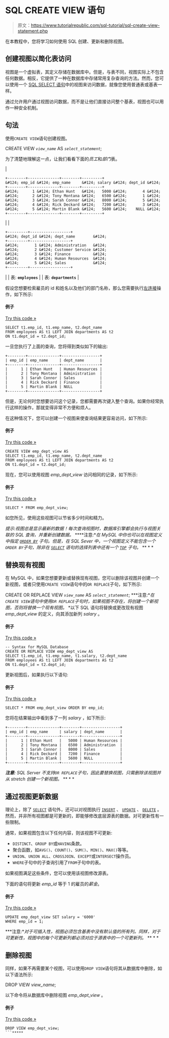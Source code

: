 # SQL CREATE VIEW 语句

> 原文：<https://www.tutorialrepublic.com/sql-tutorial/sql-create-view-statement.php>

在本教程中，您将学习如何使用 SQL 创建、更新和删除视图。

## 创建视图以简化表访问

视图是一个虚拟表，其定义存储在数据库中。但是，与表不同，视图实际上不包含任何数据。相反，它提供了一种在数据库中存储常用复杂查询的方法。然而，您可以使用一个 [SQL SELECT 语句](sql-select-statement.php)中的视图来访问数据，就像您使用普通表或基表一样。

通过允许用户通过视图访问数据，而不是让他们直接访问整个基表，视图也可以用作一种安全机制。

## 句法

使用`CREATE VIEW`语句创建视图。

CREATE VIEW *`view_name`* AS *`select_statement`*;

为了清楚地理解这一点，让我们看看下面的*员工*和*部门*表。

| 

```
+--------+--------------+--------+---------+
&#124; emp_id &#124; emp_name     &#124; salary &#124; dept_id &#124;
+--------+--------------+--------+---------+
&#124;      1 &#124; Ethan Hunt   &#124;   5000 &#124;       4 &#124;
&#124;      2 &#124; Tony Montana &#124;   6500 &#124;       1 &#124;
&#124;      3 &#124; Sarah Connor &#124;   8000 &#124;       5 &#124;
&#124;      4 &#124; Rick Deckard &#124;   7200 &#124;       3 &#124;
&#124;      5 &#124; Martin Blank &#124;   5600 &#124;    NULL &#124;
+--------+--------------+--------+---------+

```

 |  | 

```
+---------+------------------+
&#124; dept_id &#124; dept_name        &#124;
+---------+------------------+
&#124;       1 &#124; Administration   &#124;
&#124;       2 &#124; Customer Service &#124;
&#124;       3 &#124; Finance          &#124;
&#124;       4 &#124; Human Resources  &#124;
&#124;       5 &#124; Sales            &#124;
+---------+------------------+

```

 |
| 表: **`employees`** |  | 表: **`departments`** |

假设您想要检索雇员的 id 和姓名以及他们的部门名称，那么您需要执行[左连接](sql-left-join-operation.php)操作，如下所示:

#### 例子

[Try this code »](../codelab.php?topic=sql&file=join-query "Try this code using online Editor")

```
SELECT t1.emp_id, t1.emp_name, t2.dept_name
FROM employees AS t1 LEFT JOIN departments AS t2
ON t1.dept_id = t2.dept_id;
```

一旦您执行了上面的查询，您将得到类似如下的输出:

```
+--------+--------------+-----------------+
| emp_id | emp_name     | dept_name       |
+--------+--------------+-----------------+
|      1 | Ethan Hunt   | Human Resources |
|      2 | Tony Montana | Administration  |
|      3 | Sarah Connor | Sales           |
|      4 | Rick Deckard | Finance         |
|      5 | Martin Blank | NULL            |
+--------+--------------+-----------------+

```

但是，无论何时您想要访问这个记录，您都需要再次键入整个查询。如果你经常执行这样的操作，那就变得非常不方便和烦人。

在这种情况下，您可以创建一个视图来使查询结果更容易访问，如下所示:

#### 例子

[Try this code »](../codelab.php?topic=sql&file=create-a-view "Try this code using online Editor")

```
CREATE VIEW emp_dept_view AS
SELECT t1.emp_id, t1.emp_name, t2.dept_name
FROM employees AS t1 LEFT JOIN departments AS t2
ON t1.dept_id = t2.dept_id;
```

现在，您可以使用视图 *emp_dept_view* 访问相同的记录，如下所示:

#### 例子

[Try this code »](../codelab.php?topic=sql&file=retrieve-data-through-a-view "Try this code using online Editor")

```
SELECT * FROM emp_dept_view;
```

如您所见，使用这些视图可以节省多少时间和精力。

 *提示:视图总是显示最新的数据！每次查询视图时，数据库引擎都会执行与视图关联的 SQL 查询，并重新创建数据。*  ****注意:**在 MySQL 中你也可以在视图定义中指定 [`ORDER BY`](sql-order-by-clause.php) 子句。但是，在 SQL Sever 中，一个视图定义不能包含一个`ORDER BY`子句，除非在 [`SELECT`](sql-select-statement.php) 语句的选择列表中还有一个 [`TOP`](sql-top-clause.php) 子句。*  ** * *

## 替换现有视图

在 MySQL 中，如果您想要更新或替换现有视图，您可以删除该视图并创建一个新视图，或者只使用`CREATE VIEW`语句中的`OR REPLACE`子句，如下所示:

CREATE OR REPLACE VIEW *`view_name`* AS *`select_statement`*; ***注意:**在`CREATE VIEW`语句中使用`OR REPLACE`子句时，如果视图不存在，将创建一个新视图，否则将替换一个现有视图。*  *以下 SQL 语句将替换或更改现有视图 *emp_dept_view* 的定义，向其添加新列 *salary* 。

#### 例子

[Try this code »](javascript:void(0); "Not Supported in Web SQL")

```
-- Syntax for MySQL Database 
CREATE OR REPLACE VIEW emp_dept_view AS
SELECT t1.emp_id, t1.emp_name, t1.salary, t2.dept_name
FROM employees AS t1 LEFT JOIN departments AS t2
ON t1.dept_id = t2.dept_id;
```

更新视图后，如果执行以下语句:

#### 例子

[Try this code »](../codelab.php?topic=sql&file=querying-a-view "Try this code using online Editor")

```
SELECT * FROM emp_dept_view ORDER BY emp_id;
```

您将在结果输出中看到多了一列 *salary* ，如下所示:

```
+--------+--------------+--------+-----------------+
| emp_id | emp_name     | salary | dept_name       |
+--------+--------------+--------+-----------------+
|      1 | Ethan Hunt   |   5000 | Human Resources |
|      2 | Tony Montana |   6500 | Administration  |
|      3 | Sarah Connor |   8000 | Sales           |
|      4 | Rick Deckard |   7200 | Finance         |
|      5 | Martin Blank |   5600 | NULL            |
+--------+--------------+--------+-----------------+

```

 ***注意:** SQL Server 不支持`OR REPLACE`子句，因此要替换视图，只需删除该视图并从 stretch 创建一个新视图。*  ** * *

## 通过视图更新数据

理论上，除了 [`SELECT`](sql-select-statement.php) 语句外，还可以对视图执行 [`INSERT`](sql-insert-statement.php) 、 [`UPDATE`](sql-update-statement.php) 、 [`DELETE`](sql-delete-statement.php) 。然而，并非所有视图都是可更新的，即能够修改底层源表的数据。对可更新性有一些限制。

通常，如果视图包含以下任何内容，则该视图不可更新:

*   `DISTINCT`、`GROUP BY`或`HAVING`条款。
*   聚合函数，如`AVG()`、`COUNT()`、`SUM()`、`MIN()`、`MAX()`等等。
*   `UNION`、`UNION ALL`、`CROSSJOIN`、`EXCEPT`或`INTERSECT`操作员。
*   `WHERE`子句中的子查询引用了`FROM`子句中的表。

如果视图满足这些条件，您可以使用该视图修改源表。

下面的语句将更新 *emp_id* 等于 1 的雇员的*薪金*。

#### 例子

[Try this code »](javascript:void(0); "Not Supported in Web SQL")

```
UPDATE emp_dept_view SET salary = '6000' 
WHERE emp_id = 1;
```

 ***注意:**对于可插入性，视图必须包含基表中没有默认值的所有列。同样，对于可更新性，视图中的每个可更新列都必须对应于源表中的一个可更新列。*  ** * *

## 删除视图

同样，如果不再需要某个视图，可以使用`DROP VIEW`语句将其从数据库中删除，如以下语法所示:

DROP VIEW *view_name*;

以下命令将从数据库中删除视图 *emp_dept_view* 。

#### 例子

[Try this code »](../codelab.php?topic=sql&file=remove-a-view-from-the-database "Try this code using online Editor")

```
DROP VIEW emp_dept_view;
```*****
